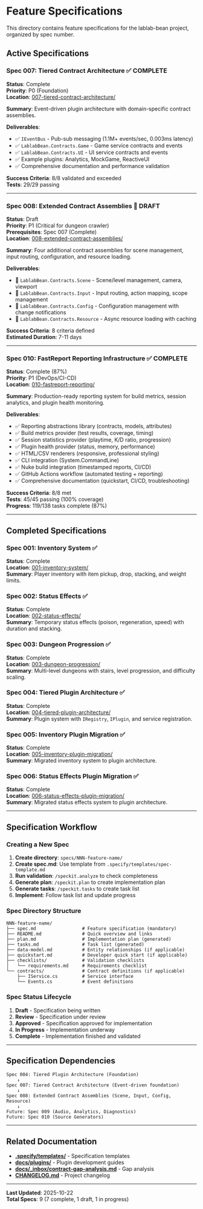 # Feature Specifications

This directory contains feature specifications for the lablab-bean project, organized by spec number.

## Active Specifications

### Spec 007: Tiered Contract Architecture ✅ COMPLETE
**Status**: Complete  
**Priority**: P0 (Foundation)  
**Location**: [007-tiered-contract-architecture/](007-tiered-contract-architecture/)

**Summary**: Event-driven plugin architecture with domain-specific contract assemblies.

**Deliverables**:
- ✅ `IEventBus` - Pub-sub messaging (1.1M+ events/sec, 0.003ms latency)
- ✅ `LablabBean.Contracts.Game` - Game service contracts and events
- ✅ `LablabBean.Contracts.UI` - UI service contracts and events
- ✅ Example plugins: Analytics, MockGame, ReactiveUI
- ✅ Comprehensive documentation and performance validation

**Success Criteria**: 8/8 validated and exceeded  
**Tests**: 29/29 passing

---

### Spec 008: Extended Contract Assemblies 📝 DRAFT
**Status**: Draft  
**Priority**: P1 (Critical for dungeon crawler)  
**Prerequisites**: Spec 007 (Complete)  
**Location**: [008-extended-contract-assemblies/](008-extended-contract-assemblies/)

**Summary**: Four additional contract assemblies for scene management, input routing, configuration, and resource loading.

**Deliverables**:
- 🔲 `LablabBean.Contracts.Scene` - Scene/level management, camera, viewport
- 🔲 `LablabBean.Contracts.Input` - Input routing, action mapping, scope management
- 🔲 `LablabBean.Contracts.Config` - Configuration management with change notifications
- 🔲 `LablabBean.Contracts.Resource` - Async resource loading with caching

**Success Criteria**: 8 criteria defined  
**Estimated Duration**: 7-11 days

---

### Spec 010: FastReport Reporting Infrastructure ✅ COMPLETE
**Status**: Complete (87%)  
**Priority**: P1 (DevOps/CI-CD)  
**Location**: [010-fastreport-reporting/](010-fastreport-reporting/)

**Summary**: Production-ready reporting system for build metrics, session analytics, and plugin health monitoring.

**Deliverables**:
- ✅ Reporting abstractions library (contracts, models, attributes)
- ✅ Build metrics provider (test results, coverage, timing)
- ✅ Session statistics provider (playtime, K/D ratio, progression)
- ✅ Plugin health provider (status, memory, performance)
- ✅ HTML/CSV renderers (responsive, professional styling)
- ✅ CLI integration (System.CommandLine)
- ✅ Nuke build integration (timestamped reports, CI/CD)
- ✅ GitHub Actions workflow (automated testing + reporting)
- ✅ Comprehensive documentation (quickstart, CI/CD, troubleshooting)

**Success Criteria**: 8/8 met  
**Tests**: 45/45 passing (100% coverage)  
**Progress**: 119/138 tasks complete (87%)

---

## Completed Specifications

### Spec 001: Inventory System ✅
**Status**: Complete  
**Location**: [001-inventory-system/](001-inventory-system/)  
**Summary**: Player inventory with item pickup, drop, stacking, and weight limits.

### Spec 002: Status Effects ✅
**Status**: Complete  
**Location**: [002-status-effects/](002-status-effects/)  
**Summary**: Temporary status effects (poison, regeneration, speed) with duration and stacking.

### Spec 003: Dungeon Progression ✅
**Status**: Complete  
**Location**: [003-dungeon-progression/](003-dungeon-progression/)  
**Summary**: Multi-level dungeons with stairs, level progression, and difficulty scaling.

### Spec 004: Tiered Plugin Architecture ✅
**Status**: Complete  
**Location**: [004-tiered-plugin-architecture/](004-tiered-plugin-architecture/)  
**Summary**: Plugin system with `IRegistry`, `IPlugin`, and service registration.

### Spec 005: Inventory Plugin Migration ✅
**Status**: Complete  
**Location**: [005-inventory-plugin-migration/](005-inventory-plugin-migration/)  
**Summary**: Migrated inventory system to plugin architecture.

### Spec 006: Status Effects Plugin Migration ✅
**Status**: Complete  
**Location**: [006-status-effects-plugin-migration/](006-status-effects-plugin-migration/)  
**Summary**: Migrated status effects system to plugin architecture.

---

## Specification Workflow

### Creating a New Spec

1. **Create directory**: `specs/NNN-feature-name/`
2. **Create spec.md**: Use template from `.specify/templates/spec-template.md`
3. **Run validation**: `/speckit.analyze` to check completeness
4. **Generate plan**: `/speckit.plan` to create implementation plan
5. **Generate tasks**: `/speckit.tasks` to create task list
6. **Implement**: Follow task list and update progress

### Spec Directory Structure

```
NNN-feature-name/
├── spec.md                 # Feature specification (mandatory)
├── README.md               # Quick overview and links
├── plan.md                 # Implementation plan (generated)
├── tasks.md                # Task list (generated)
├── data-model.md           # Entity relationships (if applicable)
├── quickstart.md           # Developer quick start (if applicable)
├── checklists/             # Validation checklists
│   └── requirements.md     # Requirements checklist
└── contracts/              # Contract definitions (if applicable)
    ├── IService.cs         # Service interface
    └── Events.cs           # Event definitions
```

### Spec Status Lifecycle

1. **Draft** - Specification being written
2. **Review** - Specification under review
3. **Approved** - Specification approved for implementation
4. **In Progress** - Implementation underway
5. **Complete** - Implementation finished and validated

---

## Specification Dependencies

```
Spec 004: Tiered Plugin Architecture (Foundation)
    ↓
Spec 007: Tiered Contract Architecture (Event-driven foundation)
    ↓
Spec 008: Extended Contract Assemblies (Scene, Input, Config, Resource)
    ↓
Future: Spec 009 (Audio, Analytics, Diagnostics)
Future: Spec 010 (Source Generators)
```

---

## Related Documentation

- **[.specify/templates/](../.specify/templates/)** - Specification templates
- **[docs/plugins/](../docs/plugins/)** - Plugin development guides
- **[docs/_inbox/contract-gap-analysis.md](../docs/_inbox/contract-gap-analysis.md)** - Gap analysis
- **[CHANGELOG.md](../CHANGELOG.md)** - Project changelog

---

**Last Updated**: 2025-10-22  
**Total Specs**: 9 (7 complete, 1 draft, 1 in progress)
